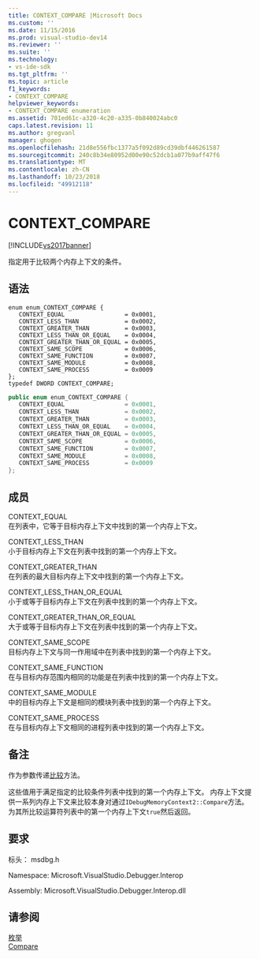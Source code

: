 ```yaml
---
title: CONTEXT_COMPARE |Microsoft Docs
ms.custom: ''
ms.date: 11/15/2016
ms.prod: visual-studio-dev14
ms.reviewer: ''
ms.suite: ''
ms.technology:
- vs-ide-sdk
ms.tgt_pltfrm: ''
ms.topic: article
f1_keywords:
- CONTEXT_COMPARE
helpviewer_keywords:
- CONTEXT_COMPARE enumeration
ms.assetid: 701ed61c-a320-4c20-a335-0b840024abc0
caps.latest.revision: 11
ms.author: gregvanl
manager: ghogen
ms.openlocfilehash: 21d8e556fbc1377a5f092d89cd39dbf446261587
ms.sourcegitcommit: 240c8b34e80952d00e90c52dcb1a077b9aff47f6
ms.translationtype: MT
ms.contentlocale: zh-CN
ms.lasthandoff: 10/23/2018
ms.locfileid: "49912118"
---
```

# <a name="contextcompare"></a>CONTEXT_COMPARE
[!INCLUDE[vs2017banner](../../../includes/vs2017banner.md)]

指定用于比较两个内存上下文的条件。  
  
## <a name="syntax"></a>语法  
  
```cpp#  
enum enum_CONTEXT_COMPARE {   
   CONTEXT_EQUAL                 = 0x0001,  
   CONTEXT_LESS_THAN             = 0x0002,  
   CONTEXT_GREATER_THAN          = 0x0003,  
   CONTEXT_LESS_THAN_OR_EQUAL    = 0x0004,  
   CONTEXT_GREATER_THAN_OR_EQUAL = 0x0005,  
   CONTEXT_SAME_SCOPE            = 0x0006,  
   CONTEXT_SAME_FUNCTION         = 0x0007,  
   CONTEXT_SAME_MODULE           = 0x0008,  
   CONTEXT_SAME_PROCESS          = 0x0009  
};  
typedef DWORD CONTEXT_COMPARE;  
```  
  
```csharp  
public enum enum_CONTEXT_COMPARE {   
   CONTEXT_EQUAL                 = 0x0001,  
   CONTEXT_LESS_THAN             = 0x0002,  
   CONTEXT_GREATER_THAN          = 0x0003,  
   CONTEXT_LESS_THAN_OR_EQUAL    = 0x0004,  
   CONTEXT_GREATER_THAN_OR_EQUAL = 0x0005,  
   CONTEXT_SAME_SCOPE            = 0x0006,  
   CONTEXT_SAME_FUNCTION         = 0x0007,  
   CONTEXT_SAME_MODULE           = 0x0008,  
   CONTEXT_SAME_PROCESS          = 0x0009  
};  
```  
  
## <a name="members"></a>成员  
 CONTEXT_EQUAL  
 在列表中，它等于目标内存上下文中找到的第一个内存上下文。  
  
 CONTEXT_LESS_THAN  
 小于目标内存上下文在列表中找到的第一个内存上下文。  
  
 CONTEXT_GREATER_THAN  
 在列表的最大目标内存上下文中找到的第一个内存上下文。  
  
 CONTEXT_LESS_THAN_OR_EQUAL  
 小于或等于目标内存上下文在列表中找到的第一个内存上下文。  
  
 CONTEXT_GREATER_THAN_OR_EQUAL  
 大于或等于目标内存上下文在列表中找到的第一个内存上下文。  
  
 CONTEXT_SAME_SCOPE  
 目标内存上下文与同一作用域中在列表中找到的第一个内存上下文。  
  
 CONTEXT_SAME_FUNCTION  
 在与目标内存范围内相同的功能是在列表中找到的第一个内存上下文。  
  
 CONTEXT_SAME_MODULE  
 中的目标内存上下文是相同的模块列表中找到的第一个内存上下文。  
  
 CONTEXT_SAME_PROCESS  
 在与目标内存上下文相同的进程列表中找到的第一个内存上下文。  
  
## <a name="remarks"></a>备注  
 作为参数传递[比较](../../../extensibility/debugger/reference/idebugmemorycontext2-compare.md)方法。  
  
 这些值用于满足指定的比较条件列表中找到的第一个内存上下文。 内存上下文提供一系列内存上下文来比较本身对通过`IDebugMemoryContext2::Compare`方法。 为其所比较运算符列表中的第一个内存上下文`true`然后返回。  
  
## <a name="requirements"></a>要求  
 标头： msdbg.h  
  
 Namespace: Microsoft.VisualStudio.Debugger.Interop  
  
 Assembly: Microsoft.VisualStudio.Debugger.Interop.dll  
  
## <a name="see-also"></a>请参阅  
 [枚举](../../../extensibility/debugger/reference/enumerations-visual-studio-debugging.md)   
 [Compare](../../../extensibility/debugger/reference/idebugmemorycontext2-compare.md)

